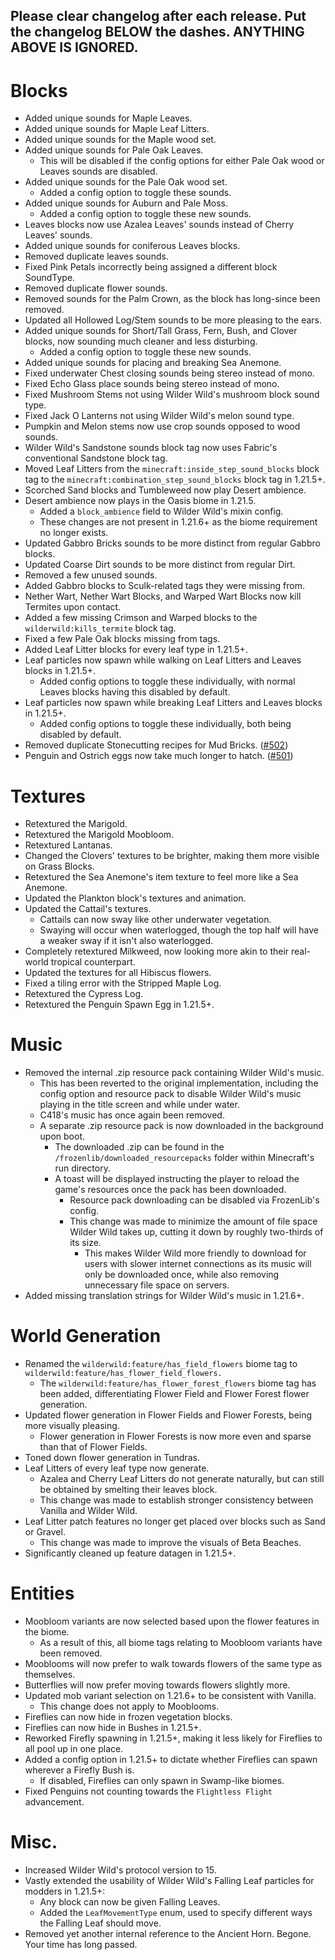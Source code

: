 Please clear changelog after each release.
Put the changelog BELOW the dashes. ANYTHING ABOVE IS IGNORED.
-----------------
# Blocks
- Added unique sounds for Maple Leaves.
- Added unique sounds for Maple Leaf Litters.
- Added unique sounds for the Maple wood set.
- Added unique sounds for Pale Oak Leaves.
  - This will be disabled if the config options for either Pale Oak wood or Leaves sounds are disabled.
- Added unique sounds for the Pale Oak wood set.
  - Added a config option to toggle these sounds.
- Added unique sounds for Auburn and Pale Moss.
  - Added a config option to toggle these new sounds.
- Leaves blocks now use Azalea Leaves' sounds instead of Cherry Leaves' sounds.
- Added unique sounds for coniferous Leaves blocks.
- Removed duplicate leaves sounds.
- Fixed Pink Petals incorrectly being assigned a different block SoundType.
- Removed duplicate flower sounds.
- Removed sounds for the Palm Crown, as the block has long-since been removed.
- Updated all Hollowed Log/Stem sounds to be more pleasing to the ears.
- Added unique sounds for Short/Tall Grass, Fern, Bush, and Clover blocks, now sounding much cleaner and less disturbing.
  - Added a config option to toggle these new sounds.
- Added unique sounds for placing and breaking Sea Anemone.
- Fixed underwater Chest closing sounds being stereo instead of mono.
- Fixed Echo Glass place sounds being stereo instead of mono.
- Fixed Mushroom Stems not using Wilder Wild's mushroom block sound type.
- Fixed Jack O Lanterns not using Wilder Wild's melon sound type.
- Pumpkin and Melon stems now use crop sounds opposed to wood sounds.
- Wilder Wild's Sandstone sounds block tag now uses Fabric's conventional Sandstone block tag.
- Moved Leaf Litters from the `minecraft:inside_step_sound_blocks` block tag to the `minecraft:combination_step_sound_blocks` block tag in 1.21.5+.
- Scorched Sand blocks and Tumbleweed now play Desert ambience.
- Desert ambience now plays in the Oasis biome in 1.21.5.
  - Added a `block_ambience` field to Wilder Wild's mixin config.
  - These changes are not present in 1.21.6+ as the biome requirement no longer exists.
- Updated Gabbro Bricks sounds to be more distinct from regular Gabbro blocks.
- Updated Coarse Dirt sounds to be more distinct from regular Dirt.
- Removed a few unused sounds.
- Added Gabbro blocks to Sculk-related tags they were missing from.
- Nether Wart, Nether Wart Blocks, and Warped Wart Blocks now kill Termites upon contact.
- Added a few missing Crimson and Warped blocks to the `wilderwild:kills_termite` block tag.
- Fixed a few Pale Oak blocks missing from tags.
- Added Leaf Litter blocks for every leaf type in 1.21.5+.
- Leaf particles now spawn while walking on Leaf Litters and Leaves blocks in 1.21.5+.
  - Added config options to toggle these individually, with normal Leaves blocks having this disabled by default.
- Leaf particles now spawn while breaking Leaf Litters and Leaves blocks in 1.21.5+.
  - Added config options to toggle these individually, both being disabled by default.
- Removed duplicate Stonecutting recipes for Mud Bricks. ([#502](https://github.com/FrozenBlock/WilderWild/issues/502))
- Penguin and Ostrich eggs now take much longer to hatch. ([#501](https://github.com/FrozenBlock/WilderWild/issues/501))

# Textures
- Retextured the Marigold.
- Retextured the Marigold Moobloom.
- Retextured Lantanas.
- Changed the Clovers' textures to be brighter, making them more visible on Grass Blocks.
- Retextured the Sea Anemone's item texture to feel more like a Sea Anemone.
- Updated the Plankton block's textures and animation.
- Updated the Cattail's textures.
  - Cattails can now sway like other underwater vegetation.
  - Swaying will occur when waterlogged, though the top half will have a weaker sway if it isn't also waterlogged.
- Completely retextured Milkweed, now looking more akin to their real-world tropical counterpart.
- Updated the textures for all Hibiscus flowers.
- Fixed a tiling error with the Stripped Maple Log.
- Retextured the Cypress Log.
- Retextured the Penguin Spawn Egg in 1.21.5+.

# Music
- Removed the internal .zip resource pack containing Wilder Wild's music.
  - This has been reverted to the original implementation, including the config option and resource pack to disable Wilder Wild's music playing in the title screen and while under water.
  - C418's music has once again been removed.
  - A separate .zip resource pack is now downloaded in the background upon boot.
    - The downloaded .zip can be found in the `/frozenlib/downloaded_resourcepacks` folder within Minecraft's run directory.
    - A toast will be displayed instructing the player to reload the game's resources once the pack has been downloaded.
      - Resource pack downloading can be disabled via FrozenLib's config.
      - This change was made to minimize the amount of file space Wilder Wild takes up, cutting it down by roughly two-thirds of its size.
        - This makes Wilder Wild more friendly to download for users with slower internet connections as its music will only be downloaded once, while also removing unnecessary file space on servers.
- Added missing translation strings for Wilder Wild's music in 1.21.6+.

# World Generation
- Renamed the `wilderwild:feature/has_field_flowers` biome tag to `wilderwild:feature/has_flower_field_flowers.`
  - The `wilderwild:feature/has_flower_forest_flowers` biome tag has been added, differentiating Flower Field and Flower Forest flower generation.
- Updated flower generation in Flower Fields and Flower Forests, being more visually pleasing.
  - Flower generation in Flower Forests is now more even and sparse than that of Flower Fields.
- Toned down flower generation in Tundras.
- Leaf Litters of every leaf type now generate.
  - Azalea and Cherry Leaf Litters do not generate naturally, but can still be obtained by smelting their leaves block.
  - This change was made to establish stronger consistency between Vanilla and Wilder Wild.
- Leaf Litter patch features no longer get placed over blocks such as Sand or Gravel.
  - This change was made to improve the visuals of Beta Beaches.
- Significantly cleaned up feature datagen in 1.21.5+.

# Entities
- Moobloom variants are now selected based upon the flower features in the biome.
  - As a result of this, all biome tags relating to Moobloom variants have been removed.
- Mooblooms will now prefer to walk towards flowers of the same type as themselves.
- Butterflies will now prefer moving towards flowers slightly more.
- Updated mob variant selection on 1.21.6+ to be consistent with Vanilla.
  - This change does not apply to Mooblooms.
- Fireflies can now hide in frozen vegetation blocks.
- Fireflies can now hide in Bushes in 1.21.5+.
- Reworked Firefly spawning in 1.21.5+, making it less likely for Fireflies to all pool up in one place.
- Added a config option in 1.21.5+ to dictate whether Fireflies can spawn wherever a Firefly Bush is.
  - If disabled, Fireflies can only spawn in Swamp-like biomes.
- Fixed Penguins not counting towards the `Flightless Flight` advancement.

# Misc.
- Increased Wilder Wild's protocol version to 15.
- Vastly extended the usability of Wilder Wild's Falling Leaf particles for modders in 1.21.5+:
  - Any block can now be given Falling Leaves.
  - Added the `LeafMovementType` enum, used to specify different ways the Falling Leaf should move.
- Removed yet another internal reference to the Ancient Horn. Begone. Your time has long passed.
